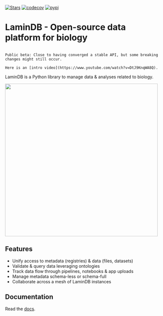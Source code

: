 [![Stars](https://img.shields.io/github/stars/laminlabs/lamindb?logo=GitHub&color=yellow)](https://github.com/laminlabs/lamindb)
[![codecov](https://codecov.io/gh/laminlabs/lamindb/branch/main/graph/badge.svg?token=VKMRJ7OWR3)](https://codecov.io/gh/laminlabs/lamindb)
[![pypi](https://img.shields.io/pypi/v/lamindb?color=blue&label=pypi%20package)](https://pypi.org/project/lamindb)

# LaminDB - Open-source data platform for biology

```{warning}

Public beta: Close to having converged a stable API, but some breaking changes might still occur.

Here is an [intro video](https://www.youtube.com/watch?v=DtJ9KnqWA8Q).

```

LaminDB is a Python library to manage data & analyses related to biology.

<img src="https://lamin-site-assets.s3.amazonaws.com/.lamindb/BunYmHkyFLITlM5MYQTN.png" width="500px">

## Features

- Unify access to metadata (registries) & data (files, datasets)
- Validate & query data leveraging ontologies
- Track data flow through pipelines, notebooks & app uploads
- Manage metadata schema-less or schema-full
- Collaborate across a mesh of LaminDB instances

## Documentation

Read the [docs](https://lamin.ai/docs).
